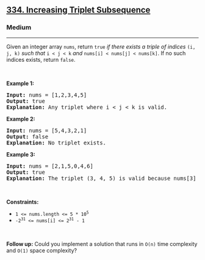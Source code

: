 <h2><a href="https://leetcode.com/problems/increasing-triplet-subsequence/">334. Increasing Triplet Subsequence</a></h2><h3>Medium</h3><hr><div style="user-select: auto;"><p style="user-select: auto;">Given an integer array <code style="user-select: auto;">nums</code>, return <code style="user-select: auto;">true</code><em style="user-select: auto;"> if there exists a triple of indices </em><code style="user-select: auto;">(i, j, k)</code><em style="user-select: auto;"> such that </em><code style="user-select: auto;">i &lt; j &lt; k</code><em style="user-select: auto;"> and </em><code style="user-select: auto;">nums[i] &lt; nums[j] &lt; nums[k]</code>. If no such indices exists, return <code style="user-select: auto;">false</code>.</p>

<p style="user-select: auto;">&nbsp;</p>
<p style="user-select: auto;"><strong class="example" style="user-select: auto;">Example 1:</strong></p>

<pre style="user-select: auto;"><strong style="user-select: auto;">Input:</strong> nums = [1,2,3,4,5]
<strong style="user-select: auto;">Output:</strong> true
<strong style="user-select: auto;">Explanation:</strong> Any triplet where i &lt; j &lt; k is valid.
</pre>

<p style="user-select: auto;"><strong class="example" style="user-select: auto;">Example 2:</strong></p>

<pre style="user-select: auto;"><strong style="user-select: auto;">Input:</strong> nums = [5,4,3,2,1]
<strong style="user-select: auto;">Output:</strong> false
<strong style="user-select: auto;">Explanation:</strong> No triplet exists.
</pre>

<p style="user-select: auto;"><strong class="example" style="user-select: auto;">Example 3:</strong></p>

<pre style="user-select: auto;"><strong style="user-select: auto;">Input:</strong> nums = [2,1,5,0,4,6]
<strong style="user-select: auto;">Output:</strong> true
<strong style="user-select: auto;">Explanation:</strong> The triplet (3, 4, 5) is valid because nums[3] == 0 &lt; nums[4] == 4 &lt; nums[5] == 6.
</pre>

<p style="user-select: auto;">&nbsp;</p>
<p style="user-select: auto;"><strong style="user-select: auto;">Constraints:</strong></p>

<ul style="user-select: auto;">
	<li style="user-select: auto;"><code style="user-select: auto;">1 &lt;= nums.length &lt;= 5 * 10<sup style="user-select: auto;">5</sup></code></li>
	<li style="user-select: auto;"><code style="user-select: auto;">-2<sup style="user-select: auto;">31</sup> &lt;= nums[i] &lt;= 2<sup style="user-select: auto;">31</sup> - 1</code></li>
</ul>

<p style="user-select: auto;">&nbsp;</p>
<strong style="user-select: auto;">Follow up:</strong> Could you implement a solution that runs in <code style="user-select: auto;">O(n)</code> time complexity and <code style="user-select: auto;">O(1)</code> space complexity?</div>